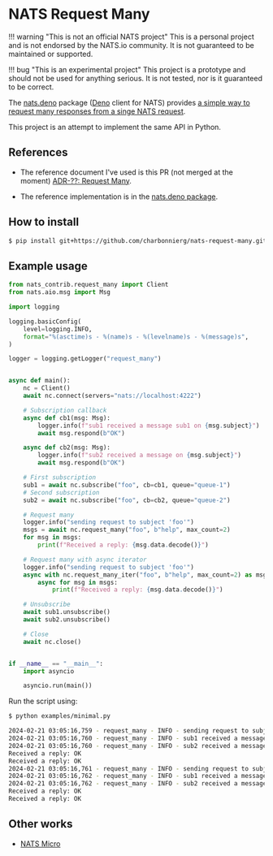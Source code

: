 # NATS Request Many



!!! warning "This is not an official NATS project"
    This is a personal project and is not endorsed by the NATS.io community. It is not guaranteed to be maintained or supported.

!!! bug "This is an experimental project"
    This project is a prototype and should not be used for anything serious. It is not tested, nor is it guaranteed to be correct.

The [nats.deno](https://github.com/nats-io/nats.deno) package ([Deno](https://deno.com/) client for NATS) provides [a simple way to request many responses from a singe NATS request](https://github.com/nats-io/nats.deno/blob/faf2c3e17ce44080b15a48af16e5e1927bf53c38/nats-base-client/nats.ts#L165).

This project is an attempt to implement the same API in Python.

## References

- The reference document I've used is this PR (not merged at the moment) [ADR-??: Request Many](https://github.com/nats-io/nats-architecture-and-design/pull/228).

- The reference implementation is in the [nats.deno package](https://github.com/nats-io/nats.deno/blob/faf2c3e17ce44080b15a48af16e5e1927bf53c38/nats-base-client/nats.ts#L165).

## How to install

<!-- termynal -->

```bash
$ pip install git+https://github.com/charbonnierg/nats-request-many.git
```

## Example usage

``` py linenums="1" title="examples/minimal.py"
from nats_contrib.request_many import Client
from nats.aio.msg import Msg

import logging

logging.basicConfig(
    level=logging.INFO,
    format="%(asctime)s - %(name)s - %(levelname)s - %(message)s",
)

logger = logging.getLogger("request_many")


async def main():
    nc = Client()
    await nc.connect(servers="nats://localhost:4222")

    # Subscription callback
    async def cb1(msg: Msg):
        logger.info(f"sub1 received a message sub1 on {msg.subject}")
        await msg.respond(b"OK")

    async def cb2(msg: Msg):
        logger.info(f"sub2 received a message on {msg.subject}")
        await msg.respond(b"OK")

    # First subscription
    sub1 = await nc.subscribe("foo", cb=cb1, queue="queue-1")
    # Second subscription
    sub2 = await nc.subscribe("foo", cb=cb2, queue="queue-2")

    # Request many
    logger.info("sending request to subject 'foo'")
    msgs = await nc.request_many("foo", b"help", max_count=2)
    for msg in msgs:
        print(f"Received a reply: {msg.data.decode()}")

    # Request many with async iterator
    logger.info("sending request to subject 'foo'")
    async with nc.request_many_iter("foo", b"help", max_count=2) as msgs:
        async for msg in msgs:
            print(f"Received a reply: {msg.data.decode()}")

    # Unsubscribe
    await sub1.unsubscribe()
    await sub2.unsubscribe()

    # Close
    await nc.close()


if __name__ == "__main__":
    import asyncio

    asyncio.run(main())
```

Run the script using:

<!-- termynal -->

``` bash
$ python examples/minimal.py

2024-02-21 03:05:16,759 - request_many - INFO - sending request to subject 'foo'
2024-02-21 03:05:16,760 - request_many - INFO - sub1 received a message sub1 on foo
2024-02-21 03:05:16,760 - request_many - INFO - sub2 received a message on foo
Received a reply: OK
Received a reply: OK
2024-02-21 03:05:16,761 - request_many - INFO - sending request to subject 'foo'
2024-02-21 03:05:16,762 - request_many - INFO - sub1 received a message sub1 on foo
2024-02-21 03:05:16,762 - request_many - INFO - sub2 received a message on foo
Received a reply: OK
Received a reply: OK
```

## Other works

- [NATS Micro](https://charbonnierg.github.io/nats-micro)
